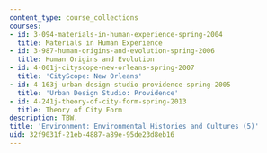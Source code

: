 ```yaml
---
content_type: course_collections
courses:
- id: 3-094-materials-in-human-experience-spring-2004
  title: Materials in Human Experience
- id: 3-987-human-origins-and-evolution-spring-2006
  title: Human Origins and Evolution
- id: 4-001j-cityscope-new-orleans-spring-2007
  title: 'CityScope: New Orleans'
- id: 4-163j-urban-design-studio-providence-spring-2005
  title: 'Urban Design Studio: Providence'
- id: 4-241j-theory-of-city-form-spring-2013
  title: Theory of City Form
description: TBW.
title: 'Environment: Environmental Histories and Cultures (5)'
uid: 32f9031f-21eb-4887-a89e-95de23d8eb16
---
```

